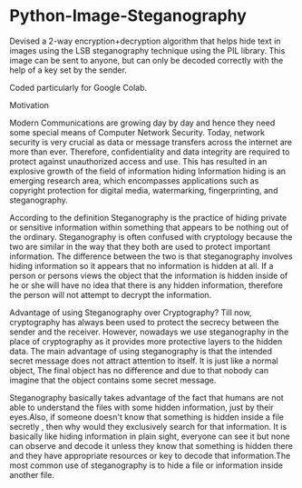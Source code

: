 # Python-Image-Steganography
Devised a 2-way encryption+decryption algorithm that helps hide text in images using the LSB steganography technique using the PIL library. This image can be sent to anyone, but can only be decoded correctly with the help of a key set by the sender.

Coded particularly for Google Colab.

Motivation 

Modern Communications are growing day by day and hence they need some special means of  Computer Network Security. Today, network security is very crucial as data or message transfers across the internet are more than ever. Therefore, confidentiality and data integrity are required to protect against unauthorized access and use. This has resulted in an explosive growth of the field of information hiding Information hiding is an emerging research area, which encompasses applications such as copyright protection for digital media, watermarking, fingerprinting, and steganography. 

According to the definition Steganography is the practice of hiding private or sensitive information within something that appears to be nothing out of the ordinary. Steganography is often confused with cryptology because the two are similar in the way that they both are used to protect important information. The difference between the two is that steganography involves hiding information so it appears that no information is hidden at all. If a person or persons views the object that the information is hidden inside of he or she will have no idea that there is any hidden information, therefore the person will not attempt to decrypt the information.

Advantage of using Steganography over Cryptography?
Till now, cryptography has always been used to protect the secrecy between the sender and the receiver. However, nowadays we use steganography in the place of cryptography as it provides more protective layers to the hidden data. The main advantage of using steganography is that the intended secret message does not attract attention to itself. It is just like a normal object, The final object has no difference and due to that nobody can imagine that the object contains some secret message. 

Steganography basically takes advantage of the fact that humans are not able to understand the files with some hidden information, just by their eyes.Also, if someone doesn't know that something is hidden inside a file secretly , then why would they exclusively search for that information. It is basically like hiding information in plain sight, everyone can see it but none can observe and decode it unless they know that something is hidden there and they have appropriate resources or key to decode that information.The most common use of steganography is to hide a file or information inside another file.
